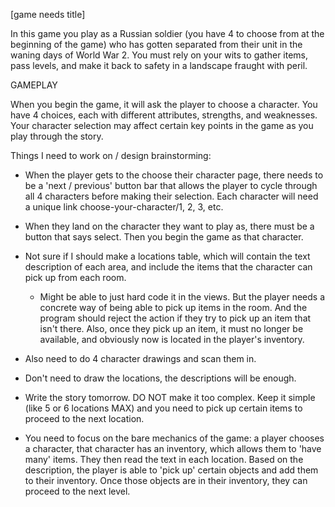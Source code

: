 [game needs title]

In this game you play as a Russian soldier (you have 4 to choose from at the beginning of the game) who has gotten separated from their unit in the waning days of World War 2. You must rely on your wits to gather items, pass levels, and make it back to safety in a landscape fraught with peril. 

GAMEPLAY

When you begin the game, it will ask the player to choose a character. You have 4 choices, each with different attributes, strengths, and weaknesses. Your character selection may affect certain key points in the game as you play through the story. 


Things I need to work on / design brainstorming:

* When the player gets to the choose their character page, there needs to be a 'next / previous' button bar that allows the player to cycle through all 4 characters before making their selection. Each character will need a unique link choose-your-character/1, 2, 3, etc. 


* When they land on the character they want to play as, there must be a button that says select. Then you begin the game as that character.


* Not sure if I should make a locations table, which will contain the text description of each area, and include the items that the character can pick up from each room. 
	- Might be able to just hard code it in the views. But the player needs a concrete way of being able to pick up items in the room. And the program should reject the action if they try to pick up an item that isn't there. Also, once they pick up an item, it must no longer be available, and obviously now is located in the player's inventory.

* Also need to do 4 character drawings and scan them in.

* Don't need to draw the locations, the descriptions will be enough. 

* Write the story tomorrow. DO NOT make it too complex. Keep it simple (like 5 or 6 locations MAX) and you need to pick up certain items to proceed to the next location.

* You need to focus on the bare mechanics of the game: a player chooses a character, that character has an inventory, which allows them to 'have many' items. They then read the text in each location. Based on the description, the player is able to 'pick up' certain objects and add them to their inventory. Once those objects are in their inventory, they can proceed to the next level. 